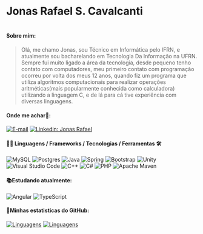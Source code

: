 # Jonas Rafael S. Cavalcanti <h1>
#### Sobre mim: <h4>
>Olá, me chamo Jonas, sou Técnico em Informática pelo IFRN, e atualmente sou bacharelando em Tecnologia Da Informação na UFRN. Sempre fui muito ligado a área da tecnologia, desde pequeno tenho contato com computadores, meu primeiro contato com programação ocorreu por volta dos meus 12 anos, quando fiz um programa que utiliza algoritmos computacionais para realizar operações aritméticas(mais popularmente conhecida como calculadora) utilizando a linguagem C, e de lá para cá tive experiência com diversas linguagens.
>
#### Onde me achar🔎: <h4>
[![E-mail](https://img.shields.io/badge/-Email-000?style=for-the-badge&logo=microsoft-outlook&logoColor=E94D5F)](mailto:jonasrafa07@gmail.com)
[![Linkedin: Jonas Rafael](https://img.shields.io/badge/-Jonas%20Rafael-blue?style=flat-square&logo=Linkedin&logoColor=white&link=LINK-DO-SEU-LINKEDIN)](https://www.linkedin.com/in/jonas-rafael-182b85209/)

#### 👨‍💻 Linguagens / Frameworks / Tecnologias / Ferramentas  🛠 <h4>
![MySQL](https://img.shields.io/badge/mysql-4479A1.svg?style=for-the-badge&logo=mysql&logoColor=white)
![Postgres](https://img.shields.io/badge/postgres-%23316192.svg?style=for-the-badge&logo=postgresql&logoColor=white)
![Java](https://img.shields.io/badge/java-%23ED8B00.svg?style=for-the-badge&logo=openjdk&logoColor=white)
![Spring](https://img.shields.io/badge/spring-%236DB33F.svg?style=for-the-badge&logo=spring&logoColor=white)
![Bootstrap](https://img.shields.io/badge/bootstrap-%238511FA.svg?style=for-the-badge&logo=bootstrap&logoColor=white)
![Unity](https://img.shields.io/badge/unity-%23000000.svg?style=for-the-badge&logo=unity&logoColor=white)
![Visual Studio Code](https://img.shields.io/badge/Visual%20Studio%20Code-0078d7.svg?style=for-the-badge&logo=visual-studio-code&logoColor=white)
![C++](https://img.shields.io/badge/c++-%2300599C.svg?style=for-the-badge&logo=c%2B%2B&logoColor=white)
![C#](https://img.shields.io/badge/c%23-%23239120.svg?style=for-the-badge&logo=csharp&logoColor=white)
![PHP](https://img.shields.io/badge/php-%23777BB4.svg?style=for-the-badge&logo=php&logoColor=white)
![Apache Maven](https://img.shields.io/badge/Apache%20Maven-C71A36?style=for-the-badge&logo=Apache%20Maven&logoColor=white)

#### 📚Estudando atualmente: <h4>
![Angular](https://img.shields.io/badge/angular-%23DD0031.svg?style=for-the-badge&logo=angular&logoColor=white)
![TypeScript](https://img.shields.io/badge/typescript-%23007ACC.svg?style=for-the-badge&logo=typescript&logoColor=white)

#### 🔬Minhas estatisticas do GitHub: <h4>
[![Linguagens](https://github-readme-stats.vercel.app/api?username=jonas07br&show_icons=true&locale=pt-BR&&theme=dark)](https://github.com/jonas07br?tab=repositories)
[![Linguagens](https://github-readme-stats.vercel.app/api/top-langs/?username=jonas07br&layout=compact&locale=pt-BR&&theme=dark)](https://github.com/jonas07br?tab=repositories)
